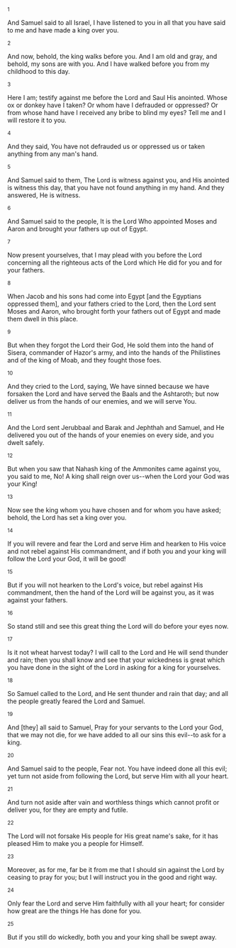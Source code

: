 <sup>1</sup> 

And Samuel said to all Israel, I have listened to you in all that you have said to me and have made a king over you. 

<sup>2</sup> 

And now, behold, the king walks before you. And I am old and gray, and behold, my sons are with you. And I have walked before you from my childhood to this day. 

<sup>3</sup> 

Here I am; testify against me before the Lord and Saul His anointed. Whose ox or donkey have I taken? Or whom have I defrauded or oppressed? Or from whose hand have I received any bribe to blind my eyes? Tell me and I will restore it to you. 

<sup>4</sup> 

And they said, You have not defrauded us or oppressed us or taken anything from any man's hand. 

<sup>5</sup> 

And Samuel said to them, The Lord is witness against you, and His anointed is witness this day, that you have not found anything in my hand. And they answered, He is witness. 

<sup>6</sup> 

And Samuel said to the people, It is the Lord Who appointed Moses and Aaron and brought your fathers up out of Egypt. 

<sup>7</sup> 

Now present yourselves, that I may plead with you before the Lord concerning all the righteous acts of the Lord which He did for you and for your fathers. 

<sup>8</sup> 

When Jacob and his sons had come into Egypt [and the Egyptians oppressed them], and your fathers cried to the Lord, then the Lord sent Moses and Aaron, who brought forth your fathers out of Egypt and made them dwell in this place. 

<sup>9</sup> 

But when they forgot the Lord their God, He sold them into the hand of Sisera, commander of Hazor's army, and into the hands of the Philistines and of the king of Moab, and they fought those foes. 

<sup>10</sup> 

And they cried to the Lord, saying, We have sinned because we have forsaken the Lord and have served the Baals and the Ashtaroth; but now deliver us from the hands of our enemies, and we will serve You. 

<sup>11</sup> 

And the Lord sent Jerubbaal and Barak and Jephthah and Samuel, and He delivered you out of the hands of your enemies on every side, and you dwelt safely. 

<sup>12</sup> 

But when you saw that Nahash king of the Ammonites came against you, you said to me, No! A king shall reign over us--when the Lord your God was your King! 

<sup>13</sup> 

Now see the king whom you have chosen and for whom you have asked; behold, the Lord has set a king over you. 

<sup>14</sup> 

If you will revere and fear the Lord and serve Him and hearken to His voice and not rebel against His commandment, and if both you and your king will follow the Lord your God, it will be good! 

<sup>15</sup> 

But if you will not hearken to the Lord's voice, but rebel against His commandment, then the hand of the Lord will be against you, as it was against your fathers. 

<sup>16</sup> 

So stand still and see this great thing the Lord will do before your eyes now. 

<sup>17</sup> 

Is it not wheat harvest today? I will call to the Lord and He will send thunder and rain; then you shall know and see that your wickedness is great which you have done in the sight of the Lord in asking for a king for yourselves. 

<sup>18</sup> 

So Samuel called to the Lord, and He sent thunder and rain that day; and all the people greatly feared the Lord and Samuel. 

<sup>19</sup> 

And [they] all said to Samuel, Pray for your servants to the Lord your God, that we may not die, for we have added to all our sins this evil--to ask for a king. 

<sup>20</sup> 

And Samuel said to the people, Fear not. You have indeed done all this evil; yet turn not aside from following the Lord, but serve Him with all your heart. 

<sup>21</sup> 

And turn not aside after vain and worthless things which cannot profit or deliver you, for they are empty and futile. 

<sup>22</sup> 

The Lord will not forsake His people for His great name's sake, for it has pleased Him to make you a people for Himself. 

<sup>23</sup> 

Moreover, as for me, far be it from me that I should sin against the Lord by ceasing to pray for you; but I will instruct you in the good and right way. 

<sup>24</sup> 

Only fear the Lord and serve Him faithfully with all your heart; for consider how great are the things He has done for you. 

<sup>25</sup> 

But if you still do wickedly, both you and your king shall be swept away.